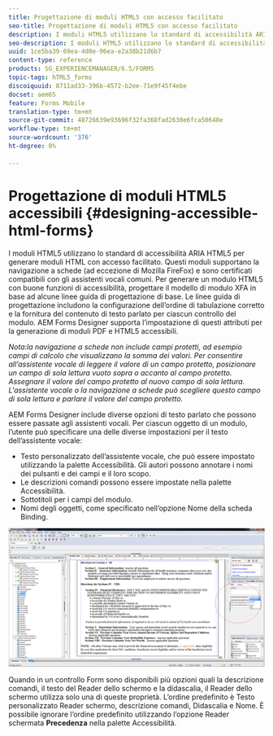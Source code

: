 ```yaml
---
title: Progettazione di moduli HTML5 con accesso facilitato
seo-title: Progettazione di moduli HTML5 con accesso facilitato
description: I moduli HTML5 utilizzano lo standard di accessibilità ARIA HTML5. Questi moduli supportano la navigazione a schede e sono certificati compatibili con gli assistenti vocali comuni.
seo-description: I moduli HTML5 utilizzano lo standard di accessibilità ARIA HTML5. Questi moduli supportano la navigazione a schede e sono certificati compatibili con gli assistenti vocali comuni.
uuid: 1ce5ba39-69ea-4d0e-96ea-e2a38b21d6b7
content-type: reference
products: SG_EXPERIENCEMANAGER/6.5/FORMS
topic-tags: hTML5_forms
discoiquuid: 8711ad33-396b-4572-b2ee-71e9f45f4ebe
docset: aem65
feature: Forms Mobile
translation-type: tm+mt
source-git-commit: 48726639e93696f32fa368fad2630e6fca50640e
workflow-type: tm+mt
source-wordcount: '376'
ht-degree: 0%

---
```



# Progettazione di moduli HTML5 accessibili {#designing-accessible-html-forms}

I moduli HTML5 utilizzano lo standard di accessibilità ARIA HTML5 per generare moduli HTML con accesso facilitato. Questi moduli supportano la navigazione a schede (ad eccezione di Mozilla FireFox) e sono certificati compatibili con gli assistenti vocali comuni. Per generare un modulo HTML5 con buone funzioni di accessibilità, progettare il modello di modulo XFA in base ad alcune linee guida di progettazione di base. Le linee guida di progettazione includono la configurazione dell’ordine di tabulazione corretto e la fornitura del contenuto di testo parlato per ciascun controllo del modulo. AEM Forms Designer supporta l’impostazione di questi attributi per la generazione di moduli PDF e HTML5 accessibili.

*Nota:la navigazione a schede non include campi protetti, ad esempio campi di calcolo che visualizzano la somma dei valori. Per consentire all’assistente vocale di leggere il valore di un campo protetto, posizionare un campo di sola lettura vuoto sopra o accanto al campo protetto. Assegnare il valore del campo protetto al nuovo campo di sola lettura. L&#39;assistente vocale o la navigazione a schede può scegliere questo campo di sola lettura e parlare il valore del campo protetto.*

AEM Forms Designer include diverse opzioni di testo parlato che possono essere passate agli assistenti vocali. Per ciascun oggetto di un modulo, l’utente può specificare una delle diverse impostazioni per il testo dell’assistente vocale:

* Testo personalizzato dell’assistente vocale, che può essere impostato utilizzando la palette Accessibilità. Gli autori possono annotare i nomi dei pulsanti e dei campi e il loro scopo.
* Le descrizioni comandi possono essere impostate nella palette Accessibilità.
* Sottotitoli per i campi del modulo.
* Nomi degli oggetti, come specificato nell’opzione Nome della scheda Binding.

![accessibilità](assets/accessibility.png)

Quando in un controllo Form sono disponibili più opzioni quali la descrizione comandi, il testo del Reader dello schermo e la didascalia, il Reader dello schermo utilizza solo una di queste proprietà. L’ordine predefinito è Testo personalizzato Reader schermo, descrizione comandi, Didascalia e Nome. È possibile ignorare l’ordine predefinito utilizzando l’opzione Reader schermata **Precedenza** nella palette Accessibilità.
